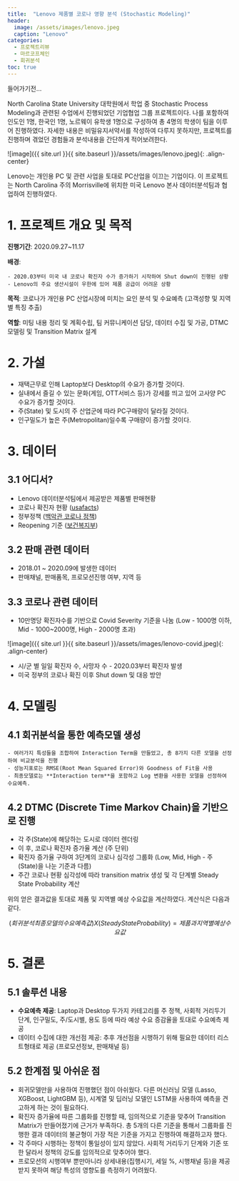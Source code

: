 ```yaml
---
title:  "Lenovo 제품별 코로나 영향 분석 (Stochastic Modeling)"
header:
  image: /assets/images/lenovo.jpeg
  caption: "Lenovo"
categories:
  - 프로젝트리뷰
  - 마르코프체인
  - 회귀분석
toc: true
---
```



들어가기전...

North Carolina State University 대학원에서 학업 중 Stochastic Process Modeling과 관련된 수업에서 진행되었던 기업협업 그룹 프로젝트이다. 나를 포함하여 인도인 1명, 한국인 1명, 노르웨이 유학생 1명으로 구성하여 총 4명의 학생이 팀을 이루어 진행하였다. 자세한 내용은 비밀유지서약서를 작성하여 다루지 못하지만, 프로젝트를 진행하며 겪었던 경험들과 분석내용을 간단하게 적어보려한다.

![image]({{ site.url }}{{ site.baseurl }}/assets/images/lenovo.jpeg){: .align-center}


Lenovo는 개인용 PC 및 관련 사업을 토대로 PC산업을 이끄는 기업이다. 이 프로젝트는 North Carolina 주의 Morrisville에 위치한 미국 Lenovo 본사 데이터분석팀과 협업하여 진행하였다.



# 1. 프로젝트 개요 및 목적
**진행기간**: 2020.09.27~11.17

**배경**:

    - 2020.03부터 미국 내 코로나 확진자 수가 증가하기 시작하여 Shut down이 진행된 상황
    - Lenovo의 주요 생산시설이 우한에 있어 제품 공급이 어려운 상황

**목적**: 코로나가 개인용 PC 산업시장에 미치는 요인 분석 및 수요예측 (고객성향 및 지역별 특징 추출)

**역할**: 미팅 내용 정리 및 계획수립, 팀 커뮤니케이션 담당, 데이터 수집 및 가공, DTMC 모델링 및 Transition Matrix 설계


# 2. 가설

- 재택근무로 인해 Laptop보다 Desktop의 수요가 증가할 것이다.
- 실내에서 즐길 수 있는 문화(게임, OTT서비스 등)가 강세를 띄고 있어 고사양 PC 수요가 증가할 것이다.
- 주(State) 및 도시의 주 산업군에 따라 PC구매량이 달라질 것이다.
- 인구밀도가 높은 주(Metropolitan)일수록 구매량이 증가할 것이다.


# 3. 데이터
## 3.1 어디서?

- Lenovo 데이터분석팀에서 제공받은 제품별 판매현황
- 코로나 확진자 현황 ([usafacts](https://usafacts.org/))
- 정부정책 ([백악관 코로나 정책](https://www.whitehouse.gov/priorities/covid-19/))
- Reopening 기준 ([보건복지부](https://www.medpagetoday.com/publichealthpolicy/healthpolicy/86916))

## 3.2 판매 관련 데이터

- 2018.01 ~ 2020.09에 발생한 데이터
- 판매채널, 판매품목, 프로모션진행 여부, 지역 등

## 3.3 코로나 관련 데이터
- 10만명당 확진자수를 기반으로 Covid Severity 기준을 나눔 (Low - 1000명 이하, Mid - 1000~2000명, High - 2000명 초과)

![image]({{ site.url }}{{ site.baseurl }}/assets/images/lenovo-covid.jpeg){: .align-center}

- 시/군 별 일일 확진자 수, 사망자 수 - 2020.03부터 확진자 발생
- 미국 정부의 코로나 확진 이후 Shut down 및 대응 방안


# 4. 모델링
## 4.1 회귀분석을 통한 예측모델 생성

    - 여러가지 특성들을 조합하여 Interaction Term을 만들었고, 총 8가지 다른 모델을 선정하여 비교분석을 진행
    - 성능지표로는 RMSE(Root Mean Squared Error)와 Goodness of Fit을 사용
    - 최종모델로는 **Interaction term**을 포함하고 Log 변환을 사용한 모델을 선정하여 수요예측.

## 4.2 DTMC (Discrete Time Markov Chain)을 기반으로 진행

- 각 주(State)에 해당하는 도시로 데이터 렌더링
- 이 후, 코로나 확진자 증가율 계산 (주 단위)
- 확진자 증가율 구하여 3단계의 코로나 심각성 그룹화 (Low, Mid, High - 주(State)을 나눈 기준과 다름)
- 주간 코로나 현황 심각성에 따라 transition matrix 생성 및 각 단계별 Steady State Probability 계산

위의 얻은 결과값을 토대로 제품 및 지역별 예상 수요값을 계산하였다. 계산식은 다음과 같다.

$$(회귀분석 최종모델의 수요예측 값) X (Steady State Probability) = 제품과 지역 별 예상 수요 값$$

 

# 5. 결론
## 5.1 솔루션 내용 

- **수요예측 제공**: Laptop과 Desktop 두가지 카테고리를 주 정책, 사회적 거리두기 단계, 인구밀도, 주/도시별, 용도 등에 따라 예상 수요 증감율을 토대로 수요예측 제공
- 데이터 수집에 대한 개선점 제공: 추후 개선점을 시행하기 위해 필요한 데이터 리스트형태로 제공 (프로모션정보, 판매채널 등)

## 5.2 한계점 및 아쉬운 점

- 회귀모델만을 사용하여 진행했던 점이 아쉬웠다. 다른 머신러닝 모델 (Lasso, XGBoost, LightGBM 등), 시계열 및 딥러닝 모델인 LSTM을 사용하여 예측을 견고하게 하는 것이 필요하다.
- 확진자 증가율에 따른 그룹화를 진행할 때, 임의적으로 기준을 맞추어 Transition Matrix가 만들어졌기에 근거가 부족하다. 총 5개의 다른 기준을 통해서 그룹화를 진행한 결과 데이터의 불균형이 가장 적은 기준을 가지고 진행하여 해결하고자 했다.
- 각 주마다 시행하는 정책이 통일성이 있지 않았다. 사회적 거리두기 단계와 기준 또한 달라서 정책의 강도를 임의적으로 맞추어야 했다.
- 프로모션의 시행여부 뿐만아니라 상세내용(집행시기, 세일 %, 시행채널 등)을 제공받지 못하여 해당 특성의 영향도를 측정하기 어려웠다.